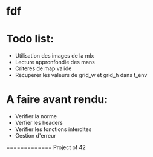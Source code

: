 fdf
=========

Todo list:
==========
- Utilisation des images de la mlx
- Lecture appronfondie des mans
- Criteres de map valide
- Recuperer les valeurs de grid_w et grid_h dans t_env

A faire avant rendu:
====================
- Verifier la norme
- Verfier les headers
- Verifier les fonctions interdites
- Gestion d'erreur

=============
Project of 42
